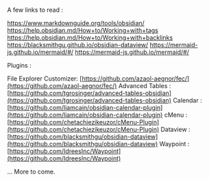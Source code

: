 
A few links to read :

https://www.markdownguide.org/tools/obsidian/
https://help.obsidian.md/How+to/Working+with+tags
https://help.obsidian.md/How+to/Working+with+backlinks
https://blacksmithgu.github.io/obsidian-dataview/
https://mermaid-js.github.io/mermaid/#/
https://mermaid-js.github.io/mermaid/#/

Plugins : 

File Explorer Customizer: [https://github.com/azaol-aegnor/fec/](https://github.com/azaol-aegnor/fec/)
Advanced Tables : [https://github.com/tgrosinger/advanced-tables-obsidian](https://github.com/tgrosinger/advanced-tables-obsidian)
Calendar : [https://github.com/liamcain/obsidian-calendar-plugin](https://github.com/liamcain/obsidian-calendar-plugin)
cMenu : [https://github.com/chetachiezikeuzor/cMenu-Plugin](https://github.com/chetachiezikeuzor/cMenu-Plugin)
Dataview : [https://github.com/blacksmithgu/obsidian-dataview](https://github.com/blacksmithgu/obsidian-dataview)
Waypoint : [https://github.com/IdreesInc/Waypoint](https://github.com/IdreesInc/Waypoint)

... More to come.